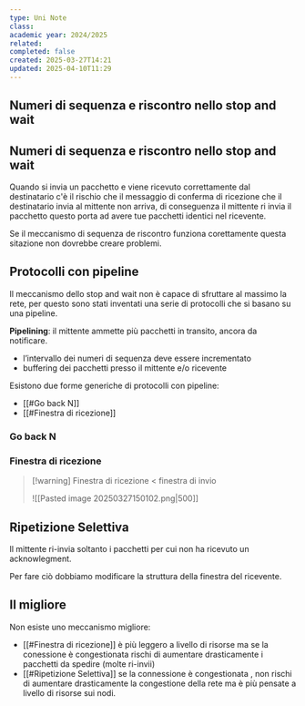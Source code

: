 ```yaml
---
type: Uni Note
class: 
academic year: 2024/2025
related: 
completed: false
created: 2025-03-27T14:21
updated: 2025-04-10T11:29
---
```




## Numeri di sequenza e riscontro nello stop and wait

## Numeri di sequenza e riscontro nello stop and wait

Quando si invia un pacchetto e viene ricevuto correttamente dal destinatario c'è il rischio che il messaggio di conferma di ricezione che il destinatario invia al mittente non  arriva, di conseguenza il mittente ri invia il pacchetto questo porta ad avere tue pacchetti identici nel ricevente.

Se il meccanismo di sequenza de riscontro funziona corettamente questa sitazione non dovrebbe creare problemi.

## Protocolli con pipeline

Il meccanismo dello stop and wait non è capace di sfruttare al massimo la rete, per questo sono stati inventati una serie di protocolli che si basano su una pipeline.

**Pipelining**: il mittente ammette più pacchetti in transito, ancora da notificare.
- l’intervallo dei numeri di sequenza deve essere incrementato 
- buffering dei pacchetti presso il mittente e/o ricevente

Esistono due forme generiche di protocolli con pipeline:
- [[#Go back N]]
- [[#Finestra di ricezione]]

### Go back N



### Finestra di ricezione

>[!warning] Finestra di ricezione < finestra di invio
>
>![[Pasted image 20250327150102.png|500]]


## Ripetizione Selettiva 

Il mittente ri-invia soltanto i pacchetti per cui non ha ricevuto un acknowlegment.

Per fare ciò dobbiamo modificare la struttura della finestra del ricevente.

## Il migliore

Non esiste uno meccanismo migliore:
- [[#Finestra di ricezione]] è più leggero a livello di risorse ma se la conessione è congestionata rischi di aumentare drasticamente i pacchetti da spedire (molte ri-invii)
- [[#Ripetizione Selettiva]] se la connessione è congestionata , non rischi di aumentare drasticamente la congestione della rete ma è più pensate a livello di risorse sui nodi.
  
 